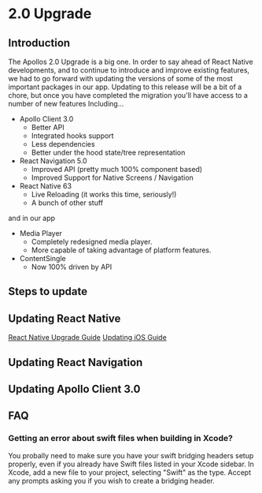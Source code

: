 # 2.0 Upgrade

## Introduction

The Apollos 2.0 Upgrade is a big one. In order to say ahead of React Native developments, and to continue to introduce and improve existing features, we had to go forward with updating the versions of some of the most important packages in our app. Updating to this release will be a bit of a chore, but once you have completed the migration you'll have access to a number of new features Including...

- Apollo Client 3.0
  - Better API
  - Integrated hooks support
  - Less dependencies
  - Better under the hood state/tree representation
- React Navigation 5.0
  - Improved API (pretty much 100% component based)
  - Improved Support for Native Screens / Navigation
- React Native 63
  - Live Reloading (it works this time, seriously!)
  - A bunch of other stuff

and in our app

- Media Player
  - Completely redesigned media player.
  - More capable of taking advantage of platform features.
- ContentSingle
  - Now 100% driven by API

## Steps to update

## Updating React Native

[React Native Upgrade Guide](https://react-native-community.github.io/upgrade-helper/?from=0.60.6&to=0.63.4)
[Updating iOS Guide](https://github.com/react-native-community/upgrade-helper/issues/191)

## Updating React Navigation

## Updating Apollo Client 3.0

## FAQ

### Getting an error about swift files when building in Xcode?

You probally need to make sure you have your swift bridging headers setup properly, even if you already have Swift files listed in your Xcode sidebar. In Xcode, add a new file to your project, selecting "Swift" as the type. Accept any prompts asking you if you wish to create a bridging header.